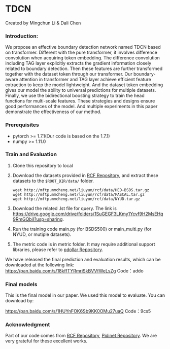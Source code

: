 # TDCN
Created by Mingchun Li & Dali Chen

### Introduction:

We propose an effective boundary detection network named TDCN based on transformer. 
Different with the pure transformer, it involves difference convolution when acquiring token 
embedding. The difference convolution including TAG layer explicitly extracts the gradient 
information closely related to boundary detection. 
Then these features are further transformed together with the dataset token through our 
transformer. Our boundary-aware attention in transformer and TAG layer achieve efficient 
feature extraction to keep the model lightweight. 
And the dataset token embedding gives our 
model the ability to universal predictions for multiple datasets. 
Finally, we use the bidirectional boosting strategy to train the head functions for 
multi-scale features. These strategies and designs ensure good performances of the model. 
And multiple experiments in this paper demonstrate the effectiveness of our method. 

### Prerequisites

- pytorch >= 1.7.1(Our code is based on the 1.7.1)
- numpy >= 1.11.0

### Train and Evaluation
1. Clone this repository to local

2. Download the datasets provided in [RCF Repository](https://github.com/yun-liu/rcf#testing-rcf), and extract these datasets to the `$ROOT_DIR/data/` folder.
    ```
    wget http://mftp.mmcheng.net/liuyun/rcf/data/HED-BSDS.tar.gz
    wget http://mftp.mmcheng.net/liuyun/rcf/data/PASCAL.tar.gz
    wget http://mftp.mmcheng.net/liuyun/rcf/data/NYUD.tar.gz
    ```
3. Download the related .lst file for query. The link is https://drive.google.com/drive/folders/1SuGEGF3LKmy1Ycvf9H2MsEHq9RmGQbiI?usp=sharing.

4. Run the training code main.py (for BSDS500) or main_multi.py (for NYUD, or mutiple datasets).

5. The metric code is in metric folder. It may require additional support libraries, please refer to [pdollar Repository](https://github.com/pdollar/edges).

We have released the final prediction and evaluation results, which can be downloaded at the following link:
https://pan.baidu.com/s/18kffTYRmriSkBVVfWeLsZg Code：addo
### Final models
This is the final model in our paper. We used this model to evaluate. You can download by: 

https://pan.baidu.com/s/1HUYnFOK6Sb9KK0OMu27uaQ Code：9cs5

### Acknowledgment
Part of our code comes from [RCF Repository](https://github.com/yun-liu/rcf#testing-rcf), [Pidinet Repository](https://github.com/zhuoinoulu/pidinet). We are very grateful for these excellent works.